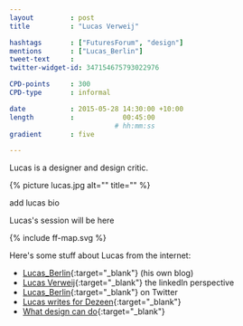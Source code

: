 ```yaml
---
layout         : post
title          : "Lucas Verweij"

hashtags       : ["FuturesForum", "design"]
mentions       : ["Lucas_Berlin"]
tweet-text     :
twitter-widget-id: 347154675793022976

CPD-points     : 300
CPD-type       : informal

date           : 2015-05-28 14:30:00 +10:00
length         :            00:45:00
                          # hh:mm:ss
gradient       : five

---
```


Lucas is a designer and design critic.

{% picture lucas.jpg alt="" title="" %}


add lucas bio

Lucas's session will be here

<div class="the-map flensing-deck">{% include ff-map.svg %}</div>

Here's some stuff about Lucas from the internet:

* [Lucas_Berlin](http://lucas-berlin.blogspot.com.au/){:target="_blank"} (his own blog)
* [Lucas Verweij](https://de.linkedin.com/in/lucasverweij){:target="_blank"} the linkedIn perspective
* [Lucas_Berlin](https://twitter.com/lucas_berlin){:target="_blank"} on Twitter
* [Lucas writes for Dezeen](http://www.dezeen.com/tag/lucas-verweij/){:target="_blank"}
* [What design can do](http://www.whatdesigncando.com/2014/01/22/lucas-verweij-many-design-solutions-just-illustrations/){:target="_blank"}